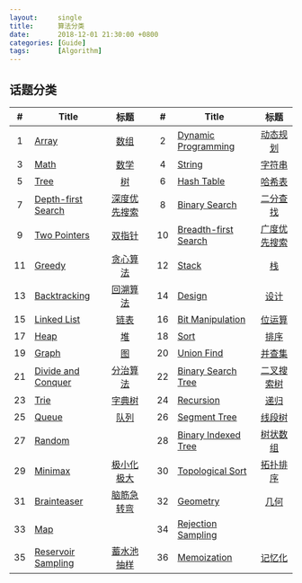 ```yaml
---
layout:     single
title:      算法分类
date:       2018-12-01 21:30:00 +0800
categories: [Guide]
tags:       [Algorithm]
---
```


## 话题分类

| # | Title | 标题 | | # | Title | 标题 |
| :-: | - | :-: | - | :-: | - | :-: |
| 1 | [Array](https://github.com/awesee/leetcode/tree/main/tag/array/README.md) | [数组](https://github.com/awesee/leetcode/tree/main/tag/array/README.md) | | 2 | [Dynamic Programming](https://github.com/awesee/leetcode/tree/main/tag/dynamic-programming/README.md) | [动态规划](https://github.com/awesee/leetcode/tree/main/tag/dynamic-programming/README.md) | 
| 3 | [Math](https://github.com/awesee/leetcode/tree/main/tag/math/README.md) | [数学](https://github.com/awesee/leetcode/tree/main/tag/math/README.md) | | 4 | [String](https://github.com/awesee/leetcode/tree/main/tag/string/README.md) | [字符串](https://github.com/awesee/leetcode/tree/main/tag/string/README.md) | 
| 5 | [Tree](https://github.com/awesee/leetcode/tree/main/tag/tree/README.md) | [树](https://github.com/awesee/leetcode/tree/main/tag/tree/README.md) | | 6 | [Hash Table](https://github.com/awesee/leetcode/tree/main/tag/hash-table/README.md) | [哈希表](https://github.com/awesee/leetcode/tree/main/tag/hash-table/README.md) | 
| 7 | [Depth-first Search](https://github.com/awesee/leetcode/tree/main/tag/depth-first-search/README.md) | [深度优先搜索](https://github.com/awesee/leetcode/tree/main/tag/depth-first-search/README.md) | | 8 | [Binary Search](https://github.com/awesee/leetcode/tree/main/tag/binary-search/README.md) | [二分查找](https://github.com/awesee/leetcode/tree/main/tag/binary-search/README.md) | 
| 9 | [Two Pointers](https://github.com/awesee/leetcode/tree/main/tag/two-pointers/README.md) | [双指针](https://github.com/awesee/leetcode/tree/main/tag/two-pointers/README.md) | | 10 | [Breadth-first Search](https://github.com/awesee/leetcode/tree/main/tag/breadth-first-search/README.md) | [广度优先搜索](https://github.com/awesee/leetcode/tree/main/tag/breadth-first-search/README.md) | 
| 11 | [Greedy](https://github.com/awesee/leetcode/tree/main/tag/greedy/README.md) | [贪心算法](https://github.com/awesee/leetcode/tree/main/tag/greedy/README.md) | | 12 | [Stack](https://github.com/awesee/leetcode/tree/main/tag/stack/README.md) | [栈](https://github.com/awesee/leetcode/tree/main/tag/stack/README.md) | 
| 13 | [Backtracking](https://github.com/awesee/leetcode/tree/main/tag/backtracking/README.md) | [回溯算法](https://github.com/awesee/leetcode/tree/main/tag/backtracking/README.md) | | 14 | [Design](https://github.com/awesee/leetcode/tree/main/tag/design/README.md) | [设计](https://github.com/awesee/leetcode/tree/main/tag/design/README.md) | 
| 15 | [Linked List](https://github.com/awesee/leetcode/tree/main/tag/linked-list/README.md) | [链表](https://github.com/awesee/leetcode/tree/main/tag/linked-list/README.md) | | 16 | [Bit Manipulation](https://github.com/awesee/leetcode/tree/main/tag/bit-manipulation/README.md) | [位运算](https://github.com/awesee/leetcode/tree/main/tag/bit-manipulation/README.md) | 
| 17 | [Heap](https://github.com/awesee/leetcode/tree/main/tag/heap/README.md) | [堆](https://github.com/awesee/leetcode/tree/main/tag/heap/README.md) | | 18 | [Sort](https://github.com/awesee/leetcode/tree/main/tag/sort/README.md) | [排序](https://github.com/awesee/leetcode/tree/main/tag/sort/README.md) | 
| 19 | [Graph](https://github.com/awesee/leetcode/tree/main/tag/graph/README.md) | [图](https://github.com/awesee/leetcode/tree/main/tag/graph/README.md) | | 20 | [Union Find](https://github.com/awesee/leetcode/tree/main/tag/union-find/README.md) | [并查集](https://github.com/awesee/leetcode/tree/main/tag/union-find/README.md) | 
| 21 | [Divide and Conquer](https://github.com/awesee/leetcode/tree/main/tag/divide-and-conquer/README.md) | [分治算法](https://github.com/awesee/leetcode/tree/main/tag/divide-and-conquer/README.md) | | 22 | [Binary Search Tree](https://github.com/awesee/leetcode/tree/main/tag/binary-search-tree/README.md) | [二叉搜索树](https://github.com/awesee/leetcode/tree/main/tag/binary-search-tree/README.md) | 
| 23 | [Trie](https://github.com/awesee/leetcode/tree/main/tag/trie/README.md) | [字典树](https://github.com/awesee/leetcode/tree/main/tag/trie/README.md) | | 24 | [Recursion](https://github.com/awesee/leetcode/tree/main/tag/recursion/README.md) | [递归](https://github.com/awesee/leetcode/tree/main/tag/recursion/README.md) | 
| 25 | [Queue](https://github.com/awesee/leetcode/tree/main/tag/queue/README.md) | [队列](https://github.com/awesee/leetcode/tree/main/tag/queue/README.md) | | 26 | [Segment Tree](https://github.com/awesee/leetcode/tree/main/tag/segment-tree/README.md) | [线段树](https://github.com/awesee/leetcode/tree/main/tag/segment-tree/README.md) | 
| 27 | [Random](https://github.com/awesee/leetcode/tree/main/tag/random/README.md) | [](https://github.com/awesee/leetcode/tree/main/tag/random/README.md) | | 28 | [Binary Indexed Tree](https://github.com/awesee/leetcode/tree/main/tag/binary-indexed-tree/README.md) | [树状数组](https://github.com/awesee/leetcode/tree/main/tag/binary-indexed-tree/README.md) | 
| 29 | [Minimax](https://github.com/awesee/leetcode/tree/main/tag/minimax/README.md) | [极小化极大](https://github.com/awesee/leetcode/tree/main/tag/minimax/README.md) | | 30 | [Topological Sort](https://github.com/awesee/leetcode/tree/main/tag/topological-sort/README.md) | [拓扑排序](https://github.com/awesee/leetcode/tree/main/tag/topological-sort/README.md) | 
| 31 | [Brainteaser](https://github.com/awesee/leetcode/tree/main/tag/brainteaser/README.md) | [脑筋急转弯](https://github.com/awesee/leetcode/tree/main/tag/brainteaser/README.md) | | 32 | [Geometry](https://github.com/awesee/leetcode/tree/main/tag/geometry/README.md) | [几何](https://github.com/awesee/leetcode/tree/main/tag/geometry/README.md) | 
| 33 | [Map](https://github.com/awesee/leetcode/tree/main/tag/map/README.md) | [](https://github.com/awesee/leetcode/tree/main/tag/map/README.md) | | 34 | [Rejection Sampling](https://github.com/awesee/leetcode/tree/main/tag/rejection-sampling/README.md) | [](https://github.com/awesee/leetcode/tree/main/tag/rejection-sampling/README.md) | 
| 35 | [Reservoir Sampling](https://github.com/awesee/leetcode/tree/main/tag/reservoir-sampling/README.md) | [蓄水池抽样](https://github.com/awesee/leetcode/tree/main/tag/reservoir-sampling/README.md) | | 36 | [Memoization](https://github.com/awesee/leetcode/tree/main/tag/memoization/README.md) | [记忆化](https://github.com/awesee/leetcode/tree/main/tag/memoization/README.md) | 
